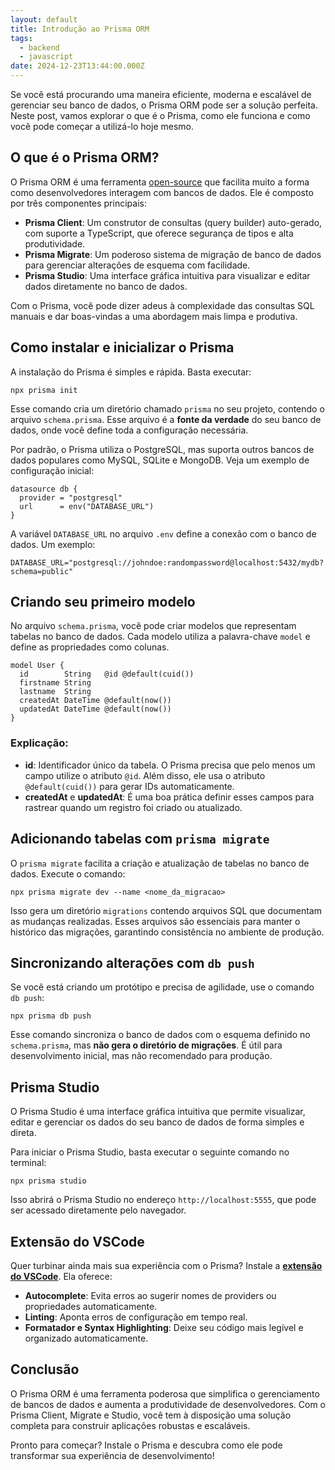```yaml
---
layout: default
title: Introdução ao Prisma ORM
tags:
  - backend
  - javascript
date: 2024-12-23T13:44:00.000Z
---
```

Se você está procurando uma maneira eficiente, moderna e escalável de gerenciar seu banco de dados, o Prisma ORM pode ser a solução perfeita. Neste post, vamos explorar o que é o Prisma, como ele funciona e como você pode começar a utilizá-lo hoje mesmo.

## O que é o Prisma ORM?

O Prisma ORM é uma ferramenta [open-source](https://github.com/prisma/prisma) que facilita muito a forma como desenvolvedores interagem com bancos de dados. Ele é composto por três componentes principais:

* **Prisma Client**: Um construtor de consultas (query builder) auto-gerado, com suporte a TypeScript, que oferece segurança de tipos e alta produtividade.
* **Prisma Migrate**: Um poderoso sistema de migração de banco de dados para gerenciar alterações de esquema com facilidade.
* **Prisma Studio**: Uma interface gráfica intuitiva para visualizar e editar dados diretamente no banco de dados.

Com o Prisma, você pode dizer adeus à complexidade das consultas SQL manuais e dar boas-vindas a uma abordagem mais limpa e produtiva.

## Como instalar e inicializar o Prisma

A instalação do Prisma é simples e rápida. Basta executar:

```
npx prisma init
```

Esse comando cria um diretório chamado `prisma` no seu projeto, contendo o arquivo `schema.prisma`. Esse arquivo é a **fonte da verdade** do seu banco de dados, onde você define toda a configuração necessária.

Por padrão, o Prisma utiliza o PostgreSQL, mas suporta outros bancos de dados populares como MySQL, SQLite e MongoDB. Veja um exemplo de configuração inicial:

```
datasource db {
  provider = "postgresql"
  url      = env("DATABASE_URL")
}
```

A variável `DATABASE_URL` no arquivo `.env` define a conexão com o banco de dados. Um exemplo:

```
DATABASE_URL="postgresql://johndoe:randompassword@localhost:5432/mydb?schema=public"
```

## Criando seu primeiro modelo

No arquivo `schema.prisma`, você pode criar modelos que representam tabelas no banco de dados. Cada modelo utiliza a palavra-chave `model` e define as propriedades como colunas.

```
model User {
  id        String   @id @default(cuid())
  firstname String
  lastname  String
  createdAt DateTime @default(now())
  updatedAt DateTime @default(now())
}
```

### Explicação:

* **id**: Identificador único da tabela. O Prisma precisa que pelo menos um campo utilize o atributo `@id`. Além disso, ele usa o atributo `@default(cuid())` para gerar IDs automaticamente.
* **createdAt** e **updatedAt**: É uma boa prática definir esses campos para rastrear quando um registro foi criado ou atualizado.

## Adicionando tabelas com `prisma migrate`

O `prisma migrate` facilita a criação e atualização de tabelas no banco de dados. Execute o comando:

```
npx prisma migrate dev --name <nome_da_migracao>
```

Isso gera um diretório `migrations` contendo arquivos SQL que documentam as mudanças realizadas. Esses arquivos são essenciais para manter o histórico das migrações, garantindo consistência no ambiente de produção.

## Sincronizando alterações com `db push`

Se você está criando um protótipo e precisa de agilidade, use o comando `db push`:

```
npx prisma db push
```

Esse comando sincroniza o banco de dados com o esquema definido no `schema.prisma`, mas **não gera o diretório de migrações**. É útil para desenvolvimento inicial, mas não recomendado para produção.

## Prisma Studio

O Prisma Studio é uma interface gráfica intuitiva que permite visualizar, editar e gerenciar os dados do seu banco de dados de forma simples e direta.

Para iniciar o Prisma Studio, basta executar o seguinte comando no terminal:

```
npx prisma studio
```

Isso abrirá o Prisma Studio no endereço `http://localhost:5555`, que pode ser acessado diretamente pelo navegador.

## Extensão do VSCode

Quer turbinar ainda mais sua experiência com o Prisma? Instale a **[extensão do VSCode](https://marketplace.visualstudio.com/items?itemName=Prisma.prisma)**. Ela oferece:

* **Autocomplete**: Evita erros ao sugerir nomes de providers ou propriedades automaticamente.
* **Linting**: Aponta erros de configuração em tempo real.
* **Formatador e Syntax Highlighting**: Deixe seu código mais legível e organizado automaticamente.

## Conclusão

O Prisma ORM é uma ferramenta poderosa que simplifica o gerenciamento de bancos de dados e aumenta a produtividade de desenvolvedores. Com o Prisma Client, Migrate e Studio, você tem à disposição uma solução completa para construir aplicações robustas e escaláveis.

Pronto para começar? Instale o Prisma e descubra como ele pode transformar sua experiência de desenvolvimento!
